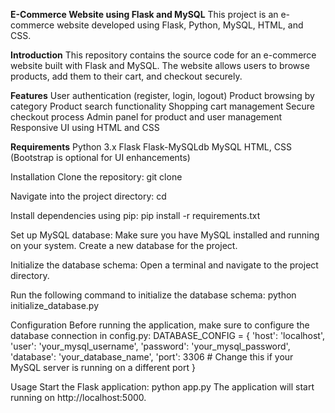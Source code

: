 **E-Commerce Website using Flask and MySQL**
This project is an e-commerce website developed using Flask, Python, MySQL, HTML, and CSS.

**Introduction**
This repository contains the source code for an e-commerce website built with Flask and MySQL. The website allows users to browse products, add them to their cart, and checkout securely.

**Features**
User authentication (register, login, logout)
Product browsing by category
Product search functionality
Shopping cart management
Secure checkout process
Admin panel for product and user management
Responsive UI using HTML and CSS

**Requirements**
Python 3.x
Flask
Flask-MySQLdb
MySQL
HTML, CSS (Bootstrap is optional for UI enhancements)



Installation
Clone the repository:
git clone <repository-url>

Navigate into the project directory:
cd <project-directory>

Install dependencies using pip:
pip install -r requirements.txt

Set up MySQL database:
Make sure you have MySQL installed and running on your system.
Create a new database for the project.

Initialize the database schema:
Open a terminal and navigate to the project directory.

Run the following command to initialize the database schema:
python initialize_database.py

Configuration
Before running the application, make sure to configure the database connection in config.py:
DATABASE_CONFIG = {
    'host': 'localhost',
    'user': 'your_mysql_username',
    'password': 'your_mysql_password',
    'database': 'your_database_name',
    'port': 3306  # Change this if your MySQL server is running on a different port
}

Usage
Start the Flask application:
python app.py
The application will start running on http://localhost:5000.
